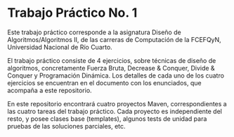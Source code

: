 # Trabajo Práctico No. 1

Este trabajo práctico corresponde a la asignatura Diseño de Algoritmos/Algoritmos II, de las carreras de Computación de la FCEFQyN, Universidad Nacional de Río Cuarto.

El trabajo práctico consiste de 4 ejercicios, sobre técnicas de diseño de algoritmos, concretamente Fuerza Bruta, Decrease & Conquer, Divide & Conquer y Programación Dinámica. Los detalles de cada uno de los cuatro ejercicios se encuentran en el documento con los enunciados, que acompaña a este repositorio.

En este repositorio encontrará cuatro proyectos Maven, correspondientes a las cuatro tareas del trabajo práctico. Cada proyecto es independiente del resto, y posee clases base (templates), algunos tests de unidad para pruebas de las soluciones parciales, etc. 
